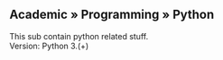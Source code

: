 ## Academic » Programming » Python

This sub contain python related stuff.   
Version: Python 3.(+)
